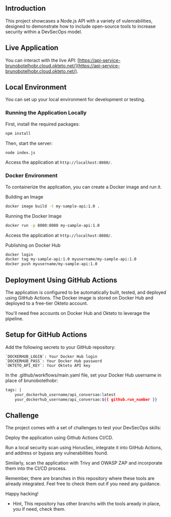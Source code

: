 ## Introduction

This project showcases a Node.js API with a variety of vulenrabilities, designed to demonstrate how to include open-source tools to increase security within a DevSecOps model.

## Live Application

You can interact with the live API: [https://api-service-brunobotelhobr.cloud.okteto.net/](https://api-service-brunobotelhobr.cloud.okteto.net/).

## Local Environment

You can set up your local environment for development or testing.

### Running the Application Locally

First, install the required packages:
```sh
npm install
```

Then, start the server:
```sh
node index.js
```

Access the application at `http://localhost:8080/`.

### Docker Environment
To containerize the application, you can create a Docker image and run it.

Building an Image
```sh
docker image build -t my-sample-api:1.0 .
```

Running the Docker Image
```sh
docker run -p 8080:8080 my-sample-api:1.0
```

Access the application at `http://localhost:8080/`.

Publishing on Docker Hub
```sh
docker login
docker tag my-sample-api:1.0 myusername/my-sample-api:1.0
docker push myusername/my-sample-api:1.0
```

## Deployment Using GitHub Actions
The application is configured to be automatically built, tested, and deployed using GitHub Actions. The Docker image is stored on Docker Hub and deployed to a free-tier Okteto account.

You'll need free accounts on Docker Hub and Okteto to leverage the pipeline.

## Setup for GitHub Actions
Add the following secrets to your GitHub repository:

    `DOCKERHUB_LOGIN`: Your Docker Hub login
    `DOCKERHUB_PASS`: Your Docker Hub password
    `OKTETO_API_KEY`: Your Okteto API key

In the .github/workflows/main.yaml file, set your Docker Hub username in place of brunobotelhobr:

```sh
tags: |
    your_dockerhub_username/api_conversao:latest
    your_dockerhub_username/api_conversao:${{ github.run_number }}
```

## Challenge
The project comes with a set of challenges to test your DevSecOps skills:

Deploy the application using Github Actions CI/CD.

Run a local security scan using HorusSec, integrate it into GitHub Actions, and address or bypass any vulnerabilities found.

Similarly, scan the application with Trivy and OWASP ZAP and incorporate them into the CI/CD process.

Remember, there are branches in this repository where these tools are already integrated. Feel free to check them out if you need any guidance.

Happy hacking!

* Hint, This repository has other branchs with the tools aready in place, you if need, check them.
